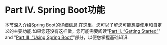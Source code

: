 # Part IV. Spring Boot功能

本节深入介绍Spring Boot的详细信息.在这里，您可以了解您可能想要使用和自定义的主要功能.如果您还没有这样做，您可能需要阅读“[Part II, “Getting Started”](getting-started.html)" and "[Part III, “Using Spring Boot”](using-boot.html)”部分，以便您掌握基础知识.

